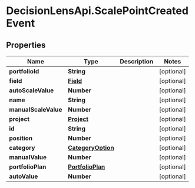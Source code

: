 # DecisionLensApi.ScalePointCreatedEvent

## Properties
Name | Type | Description | Notes
------------ | ------------- | ------------- | -------------
**portfolioId** | **String** |  | [optional] 
**field** | [**Field**](Field.md) |  | [optional] 
**autoScaleValue** | **Number** |  | [optional] 
**name** | **String** |  | [optional] 
**manualScaleValue** | **Number** |  | [optional] 
**project** | [**Project**](Project.md) |  | [optional] 
**id** | **String** |  | [optional] 
**position** | **Number** |  | [optional] 
**category** | [**CategoryOption**](CategoryOption.md) |  | [optional] 
**manualValue** | **Number** |  | [optional] 
**portfolioPlan** | [**PortfolioPlan**](PortfolioPlan.md) |  | [optional] 
**autoValue** | **Number** |  | [optional] 


